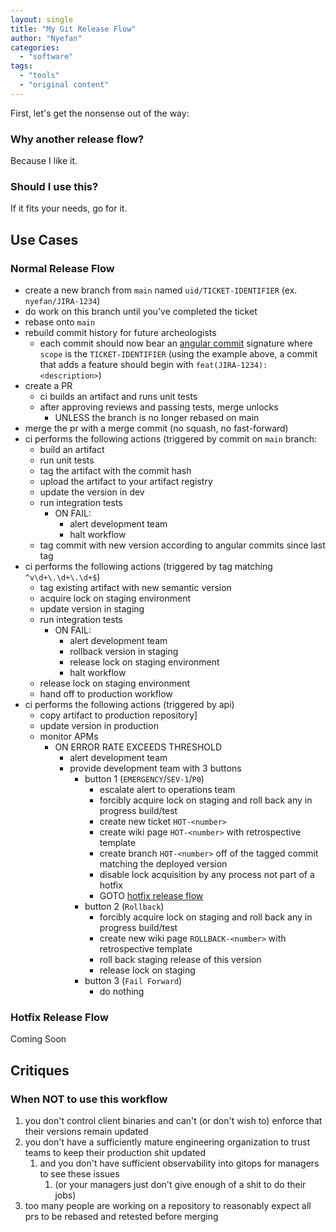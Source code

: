 ```yaml
---
layout: single
title: "My Git Release Flow"
author: "Nyefan"
categories:
  - "software"
tags:
  - "tools"
  - "original content"
---
```

First, let's get the nonsense out of the way:  

### Why another release flow?
Because I like it.
### Should I use this?
If it fits your needs, go for it.

## Use Cases
### Normal Release Flow
- create a new branch from `main` named `uid/TICKET-IDENTIFIER` (ex. `nyefan/JIRA-1234`)
- do work on this branch until you've completed the ticket
- rebase onto `main`
- rebuild commit history for future archeologists
   - each commit should now bear an [angular commit](https://gist.github.com/brianclements/841ea7bffdb01346392c) signature where `scope` is the `TICKET-IDENTIFIER` (using the example above, a commit that adds a feature should begin with `feat(JIRA-1234): <description>`)
- create a PR
   - ci builds an artifact and runs unit tests
   - after approving reviews and passing tests, merge unlocks
      - UNLESS the branch is no longer rebased on main
- merge the pr with a merge commit (no squash, no fast-forward)
- ci performs the following actions (triggered by commit on `main` branch:
   - build an artifact
   - run unit tests
   - tag the artifact with the commit hash
   - upload the artifact to your artifact registry
   - update the version in dev
   - run integration tests
      - ON FAIL: 
         - alert development team 
         - halt workflow
   - tag commit with new version according to angular commits since last tag
- ci performs the following actions (triggered by tag matching `^v\d+\.\d+\.\d+$`)
   - tag existing artifact with new semantic version
   - acquire lock on staging environment
   - update version in staging
   - run integration tests
      - ON FAIL:
         - alert development team
         - rollback version in staging
         - release lock on staging environment
         - halt workflow
   - release lock on staging environment
   - hand off to production workflow
- ci performs the following actions (triggered by api)
   - copy artifact to production repository]
   - update version in production
   - monitor APMs
      - ON ERROR RATE EXCEEDS THRESHOLD
         - alert development team
         - provide development team with 3 buttons
            - button 1 (`EMERGENCY`/`SEV-1`/`P0`)
               - escalate alert to operations team
               - forcibly acquire lock on staging and roll back any in progress build/test
               - create new ticket `HOT-<number>`
               - create wiki page `HOT-<number>` with retrospective template
               - create branch `HOT-<number>` off of the tagged commit matching the deployed version
               - disable lock acquisition by any process not part of a hotfix
               - GOTO [hotfix release flow](#hotfix-release-flow)
            - button 2 (`Rollback`)
               - forcibly acquire lock on staging and roll back any in progress build/test
               - create new wiki page `ROLLBACK-<number>` with retrospective template
               - roll back staging release of this version
               - release lock on staging
            - button 3 (`Fail Forward`)
               - do nothing

### Hotfix Release Flow
Coming Soon

## Critiques
### When NOT to use this workflow
1. you don't control client binaries and can't (or don't wish to) enforce that their versions remain updated
2. you don't have a sufficiently mature engineering organization to trust teams to keep their production shit updated
   1. and you don't have sufficient observability into gitops for managers to see these issues
      1. (or your managers just don't give enough of a shit to do their jobs)
3. too many people are working on a repository to reasonably expect all prs to be rebased and retested before merging